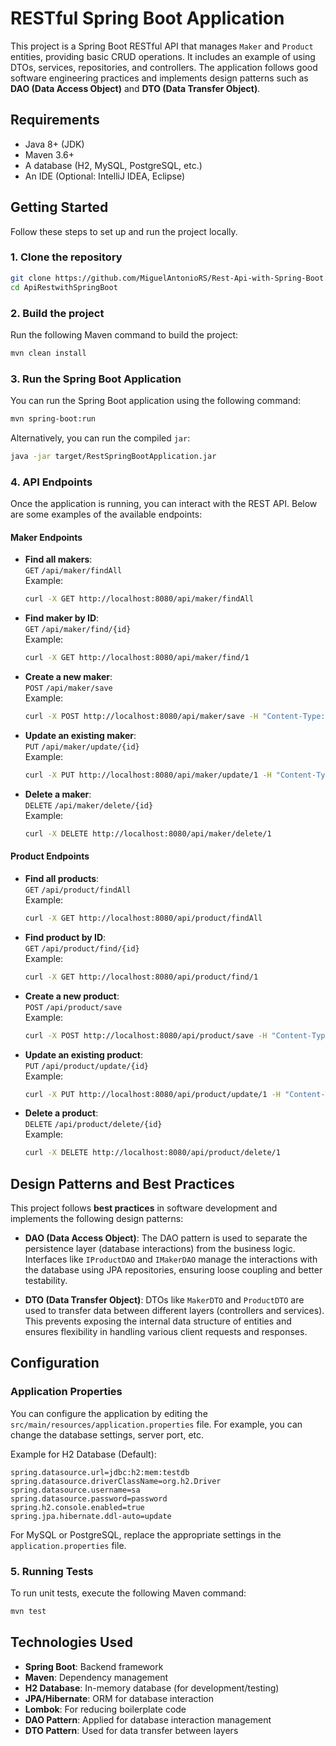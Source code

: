 # RESTful Spring Boot Application 
 
This project is a Spring Boot RESTful API that manages `Maker` and `Product` entities, providing basic CRUD operations. It includes an example of using DTOs, services, repositories, and controllers. The application follows good software engineering practices and implements design patterns such as **DAO (Data Access Object)** and **DTO (Data Transfer Object)**.
 
## Requirements
 
- Java 8+ (JDK)
- Maven 3.6+
- A database (H2, MySQL, PostgreSQL, etc.)
- An IDE (Optional: IntelliJ IDEA, Eclipse)

## Getting Started 

Follow these steps to set up and run the project locally.

### 1. Clone the repository

```bash
git clone https://github.com/MiguelAntonioRS/Rest-Api-with-Spring-Boot.git
cd ApiRestwithSpringBoot
```

### 2. Build the project

Run the following Maven command to build the project:

```bash
mvn clean install
```

### 3. Run the Spring Boot Application

You can run the Spring Boot application using the following command:

```bash
mvn spring-boot:run
```

Alternatively, you can run the compiled `jar`:

```bash
java -jar target/RestSpringBootApplication.jar
```

### 4. API Endpoints

Once the application is running, you can interact with the REST API. Below are some examples of the available endpoints:

#### Maker Endpoints

- **Find all makers**:  
  `GET` `/api/maker/findAll`  
  Example:  
  ```bash
  curl -X GET http://localhost:8080/api/maker/findAll
  ```

- **Find maker by ID**:  
  `GET` `/api/maker/find/{id}`  
  Example:  
  ```bash
  curl -X GET http://localhost:8080/api/maker/find/1
  ```

- **Create a new maker**:  
  `POST` `/api/maker/save`  
  Example:  
  ```bash
  curl -X POST http://localhost:8080/api/maker/save -H "Content-Type: application/json" -d "{"name":"New Maker"}"
  ```

- **Update an existing maker**:  
  `PUT` `/api/maker/update/{id}`  
  Example:  
  ```bash
  curl -X PUT http://localhost:8080/api/maker/update/1 -H "Content-Type: application/json" -d "{"name":"Updated Maker"}"
  ```

- **Delete a maker**:  
  `DELETE` `/api/maker/delete/{id}`  
  Example:  
  ```bash
  curl -X DELETE http://localhost:8080/api/maker/delete/1
  ```

#### Product Endpoints

- **Find all products**:  
  `GET` `/api/product/findAll`  
  Example:  
  ```bash
  curl -X GET http://localhost:8080/api/product/findAll
  ```

- **Find product by ID**:  
  `GET` `/api/product/find/{id}`  
  Example:  
  ```bash
  curl -X GET http://localhost:8080/api/product/find/1
  ```

- **Create a new product**:  
  `POST` `/api/product/save`  
  Example:  
  ```bash
  curl -X POST http://localhost:8080/api/product/save -H "Content-Type: application/json" -d "{"name":"New Product", "price":100.00, "maker":{"id":1}}"
  ```

- **Update an existing product**:  
  `PUT` `/api/product/update/{id}`  
  Example:  
  ```bash
  curl -X PUT http://localhost:8080/api/product/update/1 -H "Content-Type: application/json" -d "{"name":"Updated Product", "price":150.00}"
  ```

- **Delete a product**:  
  `DELETE` `/api/product/delete/{id}`  
  Example:  
  ```bash
  curl -X DELETE http://localhost:8080/api/product/delete/1
  ```

## Design Patterns and Best Practices

This project follows **best practices** in software development and implements the following design patterns:

- **DAO (Data Access Object)**: The DAO pattern is used to separate the persistence layer (database interactions) from the business logic. Interfaces like `IProductDAO` and `IMakerDAO` manage the interactions with the database using JPA repositories, ensuring loose coupling and better testability.
  
- **DTO (Data Transfer Object)**: DTOs like `MakerDTO` and `ProductDTO` are used to transfer data between different layers (controllers and services). This prevents exposing the internal data structure of entities and ensures flexibility in handling various client requests and responses.

## Configuration

### Application Properties

You can configure the application by editing the `src/main/resources/application.properties` file. For example, you can change the database settings, server port, etc.

Example for H2 Database (Default):
```properties
spring.datasource.url=jdbc:h2:mem:testdb
spring.datasource.driverClassName=org.h2.Driver
spring.datasource.username=sa
spring.datasource.password=password
spring.h2.console.enabled=true
spring.jpa.hibernate.ddl-auto=update
```

For MySQL or PostgreSQL, replace the appropriate settings in the `application.properties` file.

### 5. Running Tests

To run unit tests, execute the following Maven command:

```bash
mvn test
```

## Technologies Used

- **Spring Boot**: Backend framework
- **Maven**: Dependency management
- **H2 Database**: In-memory database (for development/testing)
- **JPA/Hibernate**: ORM for database interaction
- **Lombok**: For reducing boilerplate code
- **DAO Pattern**: Applied for database interaction management
- **DTO Pattern**: Used for data transfer between layers
